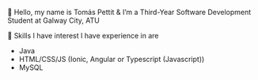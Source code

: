 👋 Hello, my name is Tomás Pettit & I’m a Third-Year Software Development Student at Galway City, ATU

🔷 Skills I have interest I have experience in are
- Java
- HTML/CSS/JS (Ionic, Angular or Typescript (Javascript))
- MySQL


<!---
tomaspettit/tomaspettit is a ✨ special ✨ repository because its `README.md` (this file) appears on your GitHub profile.
You can click the Preview link to take a look at your changes.
--->
